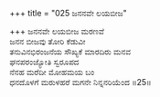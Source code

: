 +++
title = "025 ಜನನವೇ ಲಯಬೀಜ"

+++
ಜನನವೇ ಲಯಬೀಜ ಮರಣವೆ  
ಜನನ ಬೀಜವು ತೋರಿ ಕೆಡುವೀ  
ತನುವಿನಭಿರಂಜನೆಯ ಸೌಖ್ಯಕೆ ಮಾರದಿರು ಮನವ  
ಘನಪರಂಜ್ಯೋತಿ ಸ್ವರೂಪದ  
ನೆನಹ ಮರೆದೀ ಮೋಹಮಯ ಬಂ  
ಧನದೊಳಗೆ ಮರುಳಹರೆ ಮಗನೇ ನಿನ್ನನರಿಯೆಂದ     ॥25॥